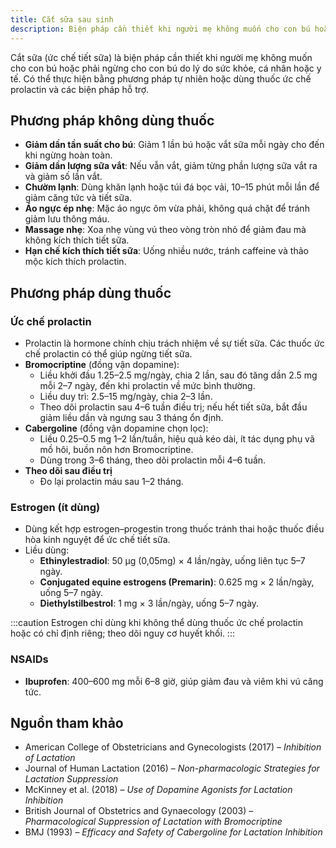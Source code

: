 ```yaml
---
title: Cắt sữa sau sinh
description: Biện pháp cần thiết khi người mẹ không muốn cho con bú hoặc phải ngừng cho con bú do lý do sức khỏe.
---
```


Cắt sữa (ức chế tiết sữa) là biện pháp cần thiết khi người mẹ không muốn cho con bú hoặc phải ngừng cho con bú do lý do sức khỏe, cá nhân hoặc y tế. Có thể thực hiện bằng phương pháp tự nhiên hoặc dùng thuốc ức chế prolactin và các biện pháp hỗ trợ.

## Phương pháp không dùng thuốc

- **Giảm dần tần suất cho bú**: Giảm 1 lần bú hoặc vắt sữa mỗi ngày cho đến khi ngừng hoàn toàn.
- **Giảm dần lượng sữa vắt**: Nếu vẫn vắt, giảm từng phần lượng sữa vắt ra và giảm số lần vắt.
- **Chườm lạnh**: Dùng khăn lạnh hoặc túi đá bọc vải, 10–15 phút mỗi lần để giảm căng tức và tiết sữa.
- **Áo ngực ép nhẹ**: Mặc áo ngực ôm vừa phải, không quá chặt để tránh giảm lưu thông máu.
- **Massage nhẹ**: Xoa nhẹ vùng vú theo vòng tròn nhỏ để giảm đau mà không kích thích tiết sữa.
- **Hạn chế kích thích tiết sữa**: Uống nhiều nước, tránh caffeine và thảo mộc kích thích prolactin.

## Phương pháp dùng thuốc

### Ức chế prolactin

- Prolactin là hormone chính chịu trách nhiệm về sự tiết sữa. Các thuốc ức chế prolactin có thể giúp ngừng tiết sữa.
- **Bromocriptine** (đồng vận dopamine):
  - Liều khởi đầu 1.25–2.5 mg/ngày, chia 2 lần, sau đó tăng dần 2.5 mg mỗi 2–7 ngày, đến khi prolactin về mức bình thường.
  - Liều duy trì: 2.5–15 mg/ngày, chia 2–3 lần.
  - Theo dõi prolactin sau 4–6 tuần điều trị; nếu hết tiết sữa, bắt đầu giảm liều dần và ngưng sau 3 tháng ổn định.
- **Cabergoline** (đồng vận dopamine chọn lọc):
  - Liều 0.25–0.5 mg 1–2 lần/tuần, hiệu quả kéo dài, ít tác dụng phụ vã mồ hôi, buồn nôn hơn Bromocriptine.
  - Dùng trong 3–6 tháng, theo dõi prolactin mỗi 4–6 tuần.
- **Theo dõi sau điều trị**
  - Đo lại prolactin máu sau 1–2 tháng.

### Estrogen (ít dùng)

- Dùng kết hợp estrogen–progestin trong thuốc tránh thai hoặc thuốc điều hòa kinh nguyệt để ức chế tiết sữa.
- Liều dùng:
  - **Ethinylestradiol**: 50 µg (0,05mg) × 4 lần/ngày, uống liên tục 5–7 ngày.
  - **Conjugated equine estrogens (Premarin)**: 0.625 mg × 2 lần/ngày, uống 5–7 ngày.
  - **Diethylstilbestrol**: 1 mg × 3 lần/ngày, uống 5–7 ngày.

:::caution
Estrogen chỉ dùng khi không thể dùng thuốc ức chế prolactin hoặc có chỉ định riêng; theo dõi nguy cơ huyết khối.
:::

### NSAIDs

- **Ibuprofen**: 400–600 mg mỗi 6–8 giờ, giúp giảm đau và viêm khi vú căng tức.

## Nguồn tham khảo

- American College of Obstetricians and Gynecologists (2017) – _Inhibition of Lactation_
- Journal of Human Lactation (2016) – _Non-pharmacologic Strategies for Lactation Suppression_
- McKinney et al. (2018) – _Use of Dopamine Agonists for Lactation Inhibition_
- British Journal of Obstetrics and Gynaecology (2003) – _Pharmacological Suppression of Lactation with Bromocriptine_
- BMJ (1993) – _Efficacy and Safety of Cabergoline for Lactation Inhibition_
